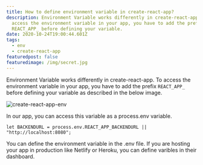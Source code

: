 ```yaml
---
title: How to define environment variable in create-react-app?
description: Environment Variable works differently in create-react-app. To
  access the environment variable in your app, you have to add the prefix
  REACT_APP_ before defining your variable.
date: 2020-10-24T19:00:44.601Z
tags:
  - env
  - create-react-app
featuredpost: false
featuredimage: /img/secret.jpg
---
```

Environment Variable works differently in create-react-app. To access the environment variable in your app, you have to add the prefix `REACT_APP_` before defining your variable as described in the below image.

![create-react-app-env](https://taimoorsattar.dev/img/create-react-app-env.jpg "create-react-app envirnment variable")

In our app, you can access this variable as a process.env variable.

```
let BACKENDURL = process.env.REACT_APP_BACKENDURL || "http://localhost:8080";
```

You can define the environment variable in the .env file. If you are hosting your app in production like Netlify or Heroku, you can define varibles in their dashboard.